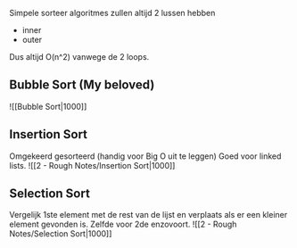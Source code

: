 Simpele sorteer algoritmes zullen altijd 2 lussen hebben
- inner
- outer

Dus altijd O(n^2) vanwege de 2 loops.
## Bubble Sort (My beloved)
![[Bubble Sort|1000]]
## Insertion Sort
Omgekeerd gesorteerd (handig voor Big O uit te leggen)
Goed voor linked lists.
![[2 - Rough Notes/Insertion Sort|1000]]
## Selection Sort
Vergelijk 1ste element met de rest van de lijst en verplaats als er een kleiner element gevonden is. Zelfde voor 2de enzovoort.
![[2 - Rough Notes/Selection Sort|1000]]
